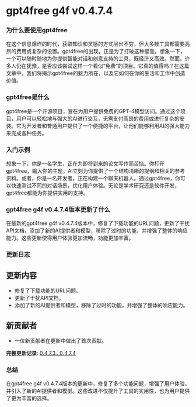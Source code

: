 # gpt4free g4f v0.4.7.4
### 为什么要使用gpt4free

在这个信息爆炸的时代，获取知识和灵感的方式层出不穷，但大多数工具都需要高昂的费用或复杂的设置。gpt4free的出现，正是为了打破这种壁垒。想象一下，一个可以随时随地为你提供智能对话和创意支持的工具，既经济又高效。然而，许多人仍在犹豫，是否应该尝试这样一个看似“免费”的项目。它真的值得吗？在这篇文章中，我们将揭示gpt4free的魅力所在，以及它如何在你的生活和工作中创造价值。

### gpt4free是什么

gpt4free是一个开源项目，旨在为用户提供免费的GPT-4模型访问。通过这个项目，用户可以轻松地与强大的AI进行交互，无需支付高昂的费用或进行复杂的安装。它为开发者和普通用户提供了一个便捷的平台，让他们能够利用AI的强大能力来完成各种任务。

### 入门示例

想象一下，你是一名学生，正在为即将到来的论文写作而苦恼。你打开gpt4free，输入你的主题，AI立刻为你提供了一个结构清晰的提纲和相关的参考资料。或者，你是一名开发者，正在构建一个聊天机器人。通过gpt4free，你可以快速测试不同的对话场景，优化用户体验。无论是学术研究还是软件开发，gpt4free都能为你提供实用的支持。

### gpt4free g4f v0.4.7.4版本更新了什么

在最新的gpt4free g4f v0.4.7.4版本中，修复了下载功能的URL问题，更新了干扰API文档，添加了新的AI提供者和模型，移除了过时的功能，并增强了整体的响应能力。这些更新使得用户体验更加流畅，功能更加丰富。

### 更新日志

## 更新内容
- 修复了下载功能的URL问题。
- 更新了干扰API文档。
- 添加了新的AI提供者和模型，移除了过时的功能，并增强了整体的响应能力。

## 新贡献者
- 一位新贡献者在更新中做出了首次贡献。

**完整更新记录**: [0.4.7.3...0.4.7.4](https://github.com/xtekky/gpt4free/compare/0.4.7.3...0.4.7.4)

### 总结

在gpt4free g4f v0.4.7.4版本的更新中，修复了多个功能问题，增强了用户体验，并引入了新的AI提供者和模型。这些改进不仅提升了工具的实用性，也为用户提供了更为丰富的选择。